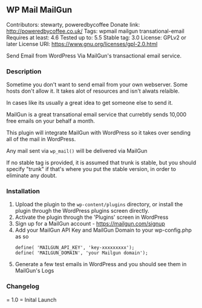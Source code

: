 ## WP Mail MailGun

Contributors: stewarty, poweredbycoffee
Donate link: http://poweredbycoffee.co.uk/
Tags: wpmail mailgun transational-email
Requires at least: 4.6
Tested up to: 5.5
Stable tag: 3.0
License: GPLv2 or later
License URI: https://www.gnu.org/licenses/gpl-2.0.html

Send Email from WordPress Via MailGun's transactional email service.

### Description

Sometime you don't want to send email from your own webserver. Some hosts don't allow it. It takes alot of resources and isn't alwats relaible.

In cases like its usually a great idea to get someone else to send it. 

MailGun is a great transational email service that currebtly sends 10,000 free emails on your behalf a month.

This plugin will integrate MailGun with WordPress so it takes over sending all of the mail in WordPress.

Any mail sent via `wp_mail()` will be delivered via MailGun

If no stable tag is provided, it is assumed that trunk is stable, but you should specify "trunk" if that's where you put the stable version, in order to eliminate any doubt.

### Installation

1. Upload the plugin to the `wp-content/plugins` directory, or install the plugin through the WordPress plugins screen directly.
2. Activate the plugin through the 'Plugins' screen in WordPress
3. Sign up for a MailGun account - https://mailgun.com/signup
4. Add your MailGun API Key and MailGun Domain to your wp-config.php as so
    ```
    define( 'MAILGUN_API_KEY', 'key-xxxxxxxxx');
    define( 'MAILGUN_DOMAIN', 'your Mailgun domain');
    ```
5. Generate a few test emails in WordPress and you should see them in MailGun's Logs



### Changelog

= 1.0 =
Inital Launch


